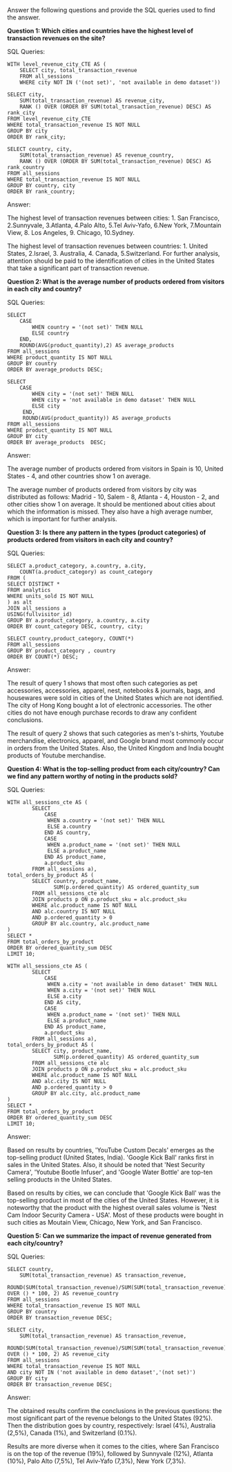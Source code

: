 Answer the following questions and provide the SQL queries used to find the answer.

    
**Question 1: Which cities and countries have the highest level of transaction revenues on the site?**

SQL Queries:

```
WITH level_revenue_city_CTE AS (
	SELECT city, total_transaction_revenue
	FROM all_sessions
	WHERE city NOT IN ('(not set)', 'not available in demo dataset'))
	
SELECT city,
    SUM(total_transaction_revenue) AS revenue_city,
	RANK () OVER (ORDER BY SUM(total_transaction_revenue) DESC) AS rank_city
FROM level_revenue_city_CTE
WHERE total_transaction_revenue IS NOT NULL
GROUP BY city
ORDER BY rank_city;
```
```
SELECT country, city,
    SUM(total_transaction_revenue) AS revenue_country,
	RANK () OVER (ORDER BY SUM(total_transaction_revenue) DESC) AS rank_country
FROM all_sessions
WHERE total_transaction_revenue IS NOT NULL
GROUP BY country, city
ORDER BY rank_country;
```

Answer:

The highest level of transaction revenues between cities: 1. San Francisco, 2.Sunnyvale, 3.Atlanta, 4.Palo Alto, 5.Tel Aviv-Yafo, 6.New York, 7.Mountain View, 8. Los Angeles, 9. Chicago, 10.Sydney.

The highest level of transaction revenues between countries: 1. United States, 2.Israel, 3. Australia, 4. Canada, 5.Switzerland. For further analysis, attention should be paid to the identification of cities in the United States that take a significant part of transaction revenue. 


**Question 2: What is the average number of products ordered from visitors in each city and country?**

SQL Queries:

```
SELECT  
	CASE
		WHEN country = '(not set)' THEN NULL
		ELSE country
	END,
	ROUND(AVG(product_quantity),2) AS average_products 
FROM all_sessions
WHERE product_quantity IS NOT NULL
GROUP BY country 
ORDER BY average_products DESC;
```
```
SELECT 
	CASE
		WHEN city = '(not set)' THEN NULL
		WHEN city = 'not available in demo dataset' THEN NULL
	 	ELSE city
	 END,
	 ROUND(AVG(product_quantity)) AS average_products 
FROM all_sessions
WHERE product_quantity IS NOT NULL
GROUP BY city
ORDER BY average_products  DESC;
```

Answer:

The average number of products ordered from visitors in Spain is 10, United States - 4, and other countries show 1 on average.

The average number of products ordered from visitors by city was distributed as follows: Madrid - 10, Salem - 8, Atlanta - 4, Houston - 2, and other cities show 1 on average.  It should be mentioned about cities about which the information is missed. They also have a high average number, which is important for further analysis.


**Question 3: Is there any pattern in the types (product categories) of products ordered from visitors in each city and country?**

SQL Queries:

```
SELECT a.product_category, a.country, a.city,
	COUNT(a.product_category) as count_category
FROM (
SELECT DISTINCT * 
FROM analytics
WHERE units_sold IS NOT NULL
) as alt
JOIN all_sessions a
USING(fullvisitor_id)
GROUP BY a.product_category, a.country, a.city
ORDER BY count_category DESC, country, city;
```
```
SELECT country,product_category, COUNT(*)
FROM all_sessions
GROUP BY product_category , country
ORDER BY COUNT(*) DESC;
```

Answer:

The result of query 1 shows that most often such categories as pet accessories, accessories, apparel, nest, notebooks & journals, bags, and housewares were sold in cities of the United States which are not identified. The city of Hong Kong bought a lot of electronic accessories. The other cities do not have enough purchase records to draw any confident conclusions.

The result of query 2 shows that such categories as men's t-shirts, Youtube merchandise, electronics, apparel, and Google brand most commonly occur in orders from the United States. Also, the United Kingdom and India bought products of Youtube merchandise.


**Question 4: What is the top-selling product from each city/country? Can we find any pattern worthy of noting in the products sold?**

SQL Queries:

```
WITH all_sessions_cte AS (
    	SELECT 
        	CASE
           	 WHEN a.country = '(not set)' THEN NULL
             ELSE a.country
        	END AS country,
       		CASE
           	 WHEN a.product_name = '(not set)' THEN NULL
             ELSE a.product_name
        	END AS product_name,
            a.product_sku
    	FROM all_sessions a),
total_orders_by_product AS (
        SELECT country, product_name, 
               SUM(p.ordered_quantity) AS ordered_quantity_sum
        FROM all_sessions_cte alc
        JOIN products p ON p.product_sku = alc.product_sku
        WHERE alc.product_name IS NOT NULL
        AND alc.country IS NOT NULL
        AND p.ordered_quantity > 0
        GROUP BY alc.country, alc.product_name
)
SELECT *
FROM total_orders_by_product
ORDER BY ordered_quantity_sum DESC
LIMIT 10;
```
```
WITH all_sessions_cte AS (
    	SELECT 
        	CASE
           	 WHEN a.city = 'not available in demo dataset' THEN NULL
		     WHEN a.city = '(not set)' THEN NULL
             ELSE a.city
        	END AS city,
       		CASE
           	 WHEN a.product_name = '(not set)' THEN NULL
             ELSE a.product_name
        	END AS product_name,
            a.product_sku
    	FROM all_sessions a),
total_orders_by_product AS (
        SELECT city, product_name, 
               SUM(p.ordered_quantity) AS ordered_quantity_sum
        FROM all_sessions_cte alc
        JOIN products p ON p.product_sku = alc.product_sku
        WHERE alc.product_name IS NOT NULL
        AND alc.city IS NOT NULL
        AND p.ordered_quantity > 0
        GROUP BY alc.city, alc.product_name
)
SELECT *
FROM total_orders_by_product
ORDER BY ordered_quantity_sum DESC
LIMIT 10;
```

Answer:

Based on results by countries, 'YouTube Custom Decals' emerges as the top-selling product (United States, India). 'Google Kick Ball' ranks first in sales in the United States. Also, it should be noted that 'Nest Security Camera', 'Youtube Bootle Infuser', and  'Google Water Bottle' are top-ten selling products in the United States.

Based on results by cities, we can conclude that 'Google Kick Ball' was the top-selling product in most of the cities of the United States. However, it is noteworthy that the product with the highest overall sales volume is 'Nest Cam Indoor Security Camera - USA'. Most of these products were bought in such cities as Moutain View, Chicago, New York, and San Francisco.


**Question 5: Can we summarize the impact of revenue generated from each city/country?**

SQL Queries:

```
SELECT country, 
    SUM(total_transaction_revenue) AS transaction_revenue,
	ROUND(SUM(total_transaction_revenue)/SUM(SUM(total_transaction_revenue)) OVER () * 100, 2) AS revenue_country
FROM all_sessions
WHERE total_transaction_revenue IS NOT NULL
GROUP BY country
ORDER BY transaction_revenue DESC;
```
```
SELECT city, 
    SUM(total_transaction_revenue) AS transaction_revenue,
	ROUND(SUM(total_transaction_revenue)/SUM(SUM(total_transaction_revenue)) OVER () * 100, 2) AS revenue_city
FROM all_sessions
WHERE total_transaction_revenue IS NOT NULL 
AND city NOT IN ('not available in demo dataset','(not set)')
GROUP BY city
ORDER BY transaction_revenue DESC;
```

Answer:

The obtained results confirm the conclusions in the previous questions: the most significant part of the revenue belongs to the United States (92%). Then the distribution goes by country, respectively: Israel (4%), Australia (2,5%), Canada (1%), and Switzerland (0.1%).

Results are more diverse when it comes to the cities, where San Francisco is on the top of the revenue (19%), followed by Sunnyvale (12%), Atlanta (10%), Palo Alto (7,5%), Tel Aviv-Yafo (7,3%), New York (7,3%).
